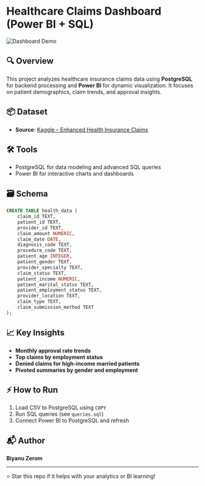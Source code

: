 # Healthcare Claims Dashboard (Power BI + SQL)

![Dashboard Demo](./Dashboard.gif)

## 🔍 Overview

This project analyzes healthcare insurance claims data using **PostgreSQL** for backend processing and **Power BI** for dynamic visualization. It focuses on patient demographics, claim trends, and approval insights.

## 📦 Dataset

* **Source**: [Kaggle – Enhanced Health Insurance Claims](insert-your-kaggle-link)

## 🛠 Tools

* PostgreSQL for data modeling and advanced SQL queries
* Power BI for interactive charts and dashboards

## 🗃 Schema

```sql
CREATE TABLE health_data (
    claim_id TEXT,
    patient_id TEXT,
    provider_id TEXT,
    claim_amount NUMERIC,
    claim_date DATE,
    diagnosis_code TEXT,
    procedure_code TEXT,
    patient_age INTEGER,
    patient_gender TEXT,
    provider_specialty TEXT,
    claim_status TEXT,
    patient_income NUMERIC,
    patient_marital_status TEXT,
    patient_employment_status TEXT,
    provider_location TEXT,
    claim_type TEXT,
    claim_submission_method TEXT
);
```

## 📈 Key Insights

* **Monthly approval rate trends**
* **Top claims by employment status**
* **Denied claims for high-income married patients**
* **Pivoted summaries by gender and employment**

## ⚡ How to Run

1. Load CSV to PostgreSQL using `COPY`
2. Run SQL queries (see `queries.sql`)
3. Connect Power BI to PostgreSQL and refresh

## 📬 Author

**Biyanu Zerom**


---

⭐ Star this repo if it helps with your analytics or BI learning!
